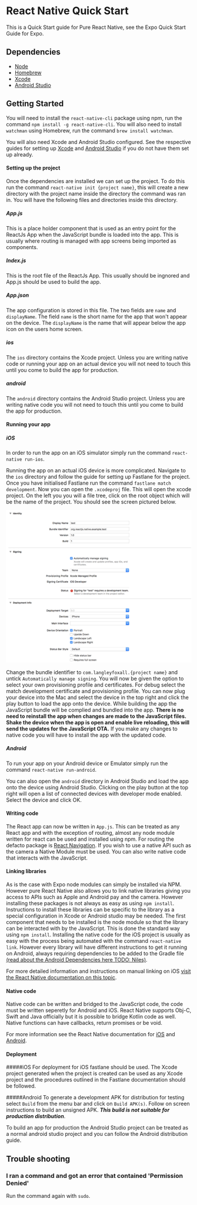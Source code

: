 # React Native Quick Start

This is a Quick Start guide for Pure React Native, see the Expo Quick Start Guide for Expo.

## Dependencies ##

   * [Node](https://nodejs.org/en/download/)
   * [Homebrew](https://brew.sh/)
   * [Xcode](https://developer.apple.com/xcode/)
   * [Android Studio](https://developer.android.com/studio/)

## Getting Started ##
You will need to install the `react-native-cli` package using npm, run the command `npm install -g react-native-cli`. You will also need to install `watchman` using Homebrew, run the command `brew install watchman`.

You will also need Xcode and Android Studio configured. See the respective guides for setting up [Xcode]() and [Android Studio]() if you do not have them set up already.
#### Setting up the project
Once the dependencies are installed we can set up the project. To do this run the command `react-native init {project name}`, this will create a new directory with the project name inside the directory the command was ran in. You will have the following files and directories inside this directory.

##### App.js
This is a place holder component that is used as an entry point for the ReactJs App when the JavaScript bundle is loaded into the app. This is usually where routing is managed with app screens being imported as components. 

##### Index.js
This is the root file of the ReactJs App. This usually should be ingnored and App.js should be used to build the app.

##### App.json
The app configuration is stored in this file. The two fields are `name` and `displayName`. The field `name` is the short name for the app that won't appear on the device. The `displayName` is the name that will appear below the app icon on the users home screen.

##### ios
The `ios` directory contains the Xcode project. Unless you are writing native code or running your app on an actual device you will not need to touch this until you come to build the app for production.

##### android
The `android` directory contains the Android Studio project. Unless you are writing native code you will not need to touch this until you come to build the app for production.

#### Running your app
##### iOS
In order to run the app on an iOS simulator simply run the command `react-native run-ios`.

Running the app on an actual iOS device is more complicated. Navigate to the `ios` directory and follow the guide for setting up Fastlane for the project. Once you have initialised Fastlane run the command `fastlane match development`. Now you can open the `.xcodeproj` file. This will open the xcode project. On the left you you will a file tree, click on the root object which will be the name of the project. You should see the screen pictured below. 

![No Certificate](images/xcode-no-cert.png "Xcode project with no Certificate")

Change the bundle identifier to `com.langleyfoxall.{project name}` and untick `Automatically manage signing`. You will now be given the option to select your own provisioning profile and certificates. For debug select the match development certificate and provisioning profile. You can now plug your device into the Mac and select the device in the top right and click the play button to load the app onto the device. While building the app the JavaScript bundle will be complied and bundled into the app. **There is no need to reinstall the app when changes are made to the JavaScript files. Shake the device when the app is open and enable live reloading, this will send the updates for the JavaScript OTA.** If you make any changes to native code you will have to install the app with the updated code.

##### Android
To run your app on your Android device or Emulator simply run the command `react-native run-android`.

You can also open the `android` directory in Android Studio and load the app onto the device using Android Studio. Clicking on the play button at the top right will open a list of connected devices with developer mode enabled. Select the device and click OK.

#### Writing code
The React app can now be written in `App.js`. This can be treated as any React app and with the exception of routing, almost any node module written for react can be used and installed using npm. For routing the defacto package is [React Navigation](https://github.com/react-navigation/react-navigation). If you wish to use a native API such as the camera a Native Module must be used. You can also write native code that interacts with the JavaScript.

#### Linking libraries

As is the case with Expo node modules can simply be installed via NPM. However pure React Native also allows you to link native libraries giving you access to APIs such as Apple and Android pay and the camera. However installing these packages is not always as easy as using `npm install`. Instructions to install these libraries can be specific to the library as a special configuration in Xcode or Android studio may be needed. The first component that needs to be installed is the node module so that the library can be interacted with by the JavaScript. This is done the standard way using `npm install`. Installing the native code for the iOS project is usually as easy with the process being automated with the command `react-native link`. However every library will have different instructions to get it running on Android, always requiring dependencies to be added to the Gradle file [(read about the Android Dependencies here TODO: Niles)]().

For more detailed information and instructions on manual linking on iOS [visit the React Native documentation on this topic](https://facebook.github.io/react-native/docs/linking-libraries-ios).

#### Native code

Native code can be written and bridged to the JavaScript code, the code must be written seperetly for Android and iOS. React Native supports Obj-C, Swift and Java officially but it is possible to bridge Kotlin code as well. Native functions can have callbacks, return promises or be void.

For more information see the React Native documentation for [iOS](https://facebook.github.io/react-native/docs/native-modules-ios) and [Android](https://facebook.github.io/react-native/docs/native-modules-android).

#### Deployment

#####iOS
For deployment for iOS fastlane should be used. The Xcode project generated when the project is created can be used as any Xcode project and the procedures outlined in the Fastlane documentation should be followed.

#####Android
To generate a development APK for distribution for testing select `Build` from the menu bar and click on `Build APK(s)`. Follow on screen instructions to build an unsigned APK. ***This build is not suitable for production distribution***.

To build an app for production the Android Studio project can be treated as a normal android studio project and you can follow the Android distribution guide.

## Trouble shooting ##
### I ran a command and got an error that contained 'Permission Denied'
Run the command again with `sudo`.